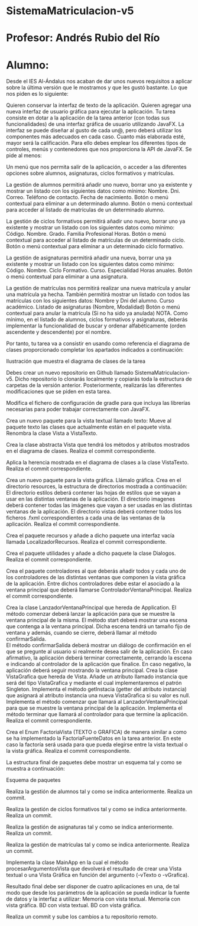 # SistemaMatriculacion-v5
# Profesor: Andrés Rubio del Río
# Alumno: 
Desde el IES Al-Ándalus nos acaban de dar unos nuevos requisitos a aplicar sobre la última versión que le mostramos y que les gustó bastante. Lo que nos piden es lo siguiente:

Quieren conservar la interfaz de texto de la aplicación.
Quieren agregar una nueva interfaz de usuario gráfica para ejecutar la aplicación.
Tu tarea consiste en dotar a la aplicación de la tarea anterior (con todas sus funcionalidades) de una interfaz gráfica de usuario utilizando JavaFX. La interfaz se puede diseñar al gusto de cada un@, pero deberá utilizar los componentes más adecuados en cada caso. Cuanto más elaborada esté, mayor será la calificación. Para ello debes emplear los diferentes tipos de controles, menús y contenedores que nos proporciona la API de JavaFX. Se pide al menos:

Un menú que nos permita salir de la aplicación, o acceder a las diferentes opciones sobre alumnos, asignaturas, ciclos formativos y matrículas.

La gestión de alumnos permitirá añadir uno nuevo, borrar uno ya existente y mostrar un listado con los siguientes datos como mínimo:
Nombre.
Dni.
Correo.
Teléfono de contacto.
Fecha de nacimiento.
Botón o menú contextual para eliminar a un determinado alumno.
Botón o menú contextual para acceder al listado de matrículas de un determinado alumno.

La gestión de ciclos formativos permitirá añadir uno nuevo, borrar uno ya existente y mostrar un listado con los siguientes datos como mínimo:
Código.
Nombre.
Grado.
Familia Profesional
Horas.
Botón o menú contextual para acceder al listado de matrículas de un determinado ciclo.
Botón o menú contextual para eliminar a un determinado ciclo formativo.

La gestión de asignaturas permitirá añadir una nueva, borrar una ya existente y mostrar un listado con los siguientes datos como mínimo:
Código.
Nombre.
Ciclo Formativo.
Curso.
Especialidad
Horas anuales.
Botón o menú contextual para eliminar a una asignatura.

La gestión de matrículas nos permitirá realizar una nueva matrícula y anular una matrícula ya hecha. También permitirá mostrar un listado con todos las matrículas con los siguientes datos:
Nombre y Dni del alumno.
Curso académico.
Listado de asignaturas (Nombre, Modalidad)
Botón o menú contextual para anular la matrícula (Si no ha sido ya anulada)
NOTA. Como mínimo, en el listado de alumnos, ciclos formativos y asignaturas, deberás implementar la funcionalidad de buscar y ordenar alfabéticamente (orden ascendente y descendente) por el nombre.

Por tanto, tu tarea va a consistir en usando como referencia el diagrama de clases proporcionado completar los apartados indicados a continuación:


Ilustración que muestra el diagrama de clases de la tarea

Debes crear un nuevo repositorio en Github llamado SistemaMatriculacion-v5. Dicho repositorio lo clonarás localmente y copiarás toda la estructura de carpetas de la versión anterior. Posteriormente, realizarás las diferentes modificaciones que se piden en esta tarea.

Modifica el fichero de configuración de gradle para que incluya las librerías necesarias para poder trabajar correctamente con JavaFX.

Crea un nuevo paquete para la vista textual llamado texto:
Mueve al paquete texto las clases que actualmente están en el paquete vista.
Renombra la clase Vista a VistaTexto.

Crea la clase abstracta Vista que tendrá los métodos y atributos mostrados en el diagrama de clases. Realiza el commit correspondiente.

Aplica la herencia mostrada en el diagrama de clases a la clase VistaTexto. Realiza el commit correspondiente.

Crea un nuevo paquete para la vista gráfica. Llámalo gráfica.
Crea en el directorio resources, la estructura de directorios mostrada a continuación:
El directorio estilos deberá contener las hojas de estilos que se vayan a usar en las distintas ventanas de la aplicación.
El directorio imagenes deberá contener todas las imágenes que vayan a ser usadas en las distintas ventanas de la aplicación.
El directorio vistas deberá contener todos los ficheros .fxml correspondientes a cada una de las ventanas de la aplicación.
Realiza el commit correspondiente.

Crea el paquete recursos y añade a dicho paquete una interfaz vacía llamada LocalizadorRecursos. Realiza el commit correspondiente.

Crea el paquete utilidades y añade a dicho paquete la clase Dialogos. Realiza el commit correspondiente.
 
Crea el paquete controladores al que deberás añadir todos y cada uno de los controladores de las distintas ventanas que componen la vista gráfica de la aplicación. Entre dichos controladores debe estar el asociado a la ventana principal que deberá llamarse ControladorVentanaPrincipal. Realiza el commit correspondiente.

Crea la clase LanzadorVentanaPrincipal que hereda de Application.
El método comenzar deberá lanzar la aplicación para que se muestre la ventana principal de la misma.
El método start deberá mostrar una escena que contenga a la ventana principal. Dicha escena tendrá un tamaño fijo de ventana y además, cuando se cierre, deberá llamar al método confirmarSalida.  
El método confirmarSalida deberá mostrar un diálogo de confirmación en el que se pregunte al usuario si realmente desea salir de la aplicación. En caso afirmativo, la aplicación deberá terminar correctamente, cerrando la escena e indicando al controlador de la aplicación que finalice. En caso negativo, la aplicación deberá seguir mostrando la ventana principal.
Crea la clase VistaGrafica que hereda de Vista.
Añade un atributo llamado instancia que será del tipo VistaGrafica y mediante el cual implementaremos el patrón Singleton.
Implementa el método getInstacia (getter del atributo instancia) que asignará al  atributo instancia una nueva VistaGrafica si su valor es null.
Implementa el método comenzar que llamará al LanzadorVentanaPrincipal para que se muestre la ventana principal de la aplicación.
Implementa el método terminar que llamará al controlador para que termine la aplicación.
Realiza el commit correspondiente.

Crea el Enum FactoriaVista (TEXTO o GRAFICA) de manera similar a como se ha implementado la FactoriaFuenteDatos en la tarea anterior. En este caso la factoría será usada para que pueda elegirse entre la vista textual o la vista gráfica. Realiza el commit correspondiente.

La estructura final de paquetes debe mostrar un esquema tal y como se muestra a continuación:

Esquema de paquetes

Realiza la gestión de alumnos tal y como se indica anteriormente. Realiza un commit.

Realiza la gestión de ciclos formativos tal y como se indica anteriormente. Realiza un commit.

Realiza la gestión de asignaturas tal y como se indica anteriormente. Realiza un commit.

Realiza la gestión de matrículas tal y como se indica anteriormente. Realiza un commit.

Implementa la clase MainApp en la cual el método procesarArgumentosVista que devolverá el resultado de crear una Vista textual o una Vista Gráfica en función  del argumento  (-vTexto o -vGrafica).

Resultado final debe ser disponer de cuatro aplicaciones en una, de tal modo que desde los parámetros de la aplicación se pueda indicar la fuente de datos y la interfaz a utilizar:
Memoria con vista textual.
Memoria con vista gráfica.
BD con vista textual.
BD con vista gráfica.

Realiza un commit y sube los cambios a tu repositorio remoto.
